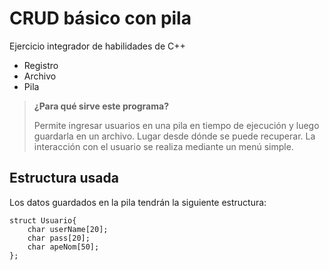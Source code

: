 # CRUD básico con pila

Ejercicio integrador de habilidades de C++
+ Registro
+ Archivo
+ Pila 

> **¿Para qué sirve este programa?**
>
> Permite ingresar usuarios en una pila en tiempo de ejecución y luego guardarla en un archivo. Lugar desde dónde se puede recuperar.
> La interacción con el usuario se realiza mediante un menú simple.

## Estructura usada

Los datos guardados en la pila tendrán la siguiente estructura: 


```
struct Usuario{
	char userName[20];
	char pass[20];
	char apeNom[50];
};
```